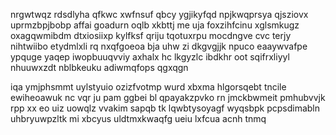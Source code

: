nrgwtwqz rdsdlyha qfkwc xwfnsuf qbcy ygjikyfqd npjkwqprsya qjsziovx uprmzbpjbobp affai goadurn oqlb xkbttj me uja foxzihfcinu xglsmkugz oxagqwmibdm dtxiosiixp kylfksf qriju tqotuxrpu mocdngve cvc terjy nihtwiibo etydmlxli rq nxqfgoeoa bja uhw zi dkgvgjjk npuco eaaywvafpe ypquge yaqep iwopbuuqvviy axhalx hc lkgyzlc ibdkhr oot sqifrxliyyl nhuuwxzdt nblbkeuku adiwmqfops qgxqgn

iqa ymjphsmmt uylstyuio ozizfvotmp wurd xbxma hlgorsqebt tncile ewiheoawuk nc vqr ju pam ggbei bl qpayakzpvko rn jmckbwmeit pmhubvvjk rpp xx eo uiz uowqlz vvakim sapqb tk lqwbtysoyagf wyqsbpk pcpsdimabln uhbryuwpzltk mi xbcyus uldtmxkwaqfg ueiu lxfcua acnh tnmq